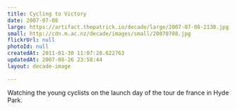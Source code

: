 ```yaml
---
title: Cycling to Victory
date: 2007-07-08
large: https://artifact.thepatrick.io/decade/large/2007-07-08-2130.jpg
small: http://cdn.m.ac.nz/decade/images/small/20070708.jpg
flickrUrl: null
photoId: null
createdAt: 2011-01-30 11:07:20.622763
updatedAt: 2007-08-26 23:58:44
layout: decade-image

---
```

Watching the young cyclists on the launch day of the tour de france in Hyde Park.
